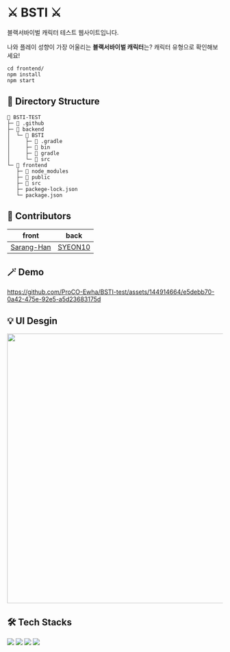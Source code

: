 # ⚔️ BSTI ⚔️
블랙서바이벌 캐릭터 테스트 웹사이트입니다.

나와 플레이 성향이 가장 어울리는 **블랙서바이벌 캐릭터**는?
캐릭터 유형으로 확인해보세요!

```
cd frontend/
npm install
npm start
```

## 📂 Directory Structure
```
📂 BSTI-TEST
├─ 📂 .github
├─ 📂 backend           
│  └─ 📂 BSTI
│     ├─ 📂 .gradle
│     ├─ 📂 bin
│     ├─ 📂 gradle
│     └─ 📂 src
└─ 📂 frontend          
   ├─ 📂 node_modules
   ├─ 📂 public
   ├─ 📂 src
   ├─ packege-lock.json
   └─ package.json
```

## 👥 Contributors

| front | back |
|---|---|
| [Sarang-Han](https://github.com/Sarang-Han) | [SYEON10](https://github.com/SYEON10) |


## 🪄 Demo

https://github.com/ProCO-Ewha/BSTI-test/assets/144914664/e5debb70-0a42-475e-92e5-a5d23683175d


## 💡 UI Desgin
<img width="630" src="https://github.com/ProCO-Ewha/BSTI-test/assets/144914664/e3363449-02bf-4dda-9796-d08bc8468060">


## 🛠️ Tech Stacks
<img src="https://skillicons.dev/icons?i=react"/> <img src="https://skillicons.dev/icons?i=spring"/> <img src="https://skillicons.dev/icons?i=aws"/> <img src="https://skillicons.dev/icons?i=notion"/>

